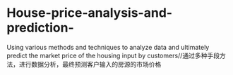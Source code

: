 # House-price-analysis-and-prediction-
Using various methods and techniques to analyze data and ultimately predict the market price of the housing input by customers//通过多种手段方法，进行数据分析，最终预测客户输入的房源的市场价格

